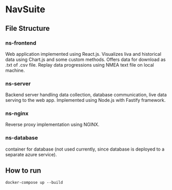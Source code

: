 # NavSuite

## File Structure
### ns-frontend
Web application implemented using React.js. Visualizes liva and historical data using Chart.js and some custom methods. Offers data for download as .txt of .csv file. Replay data progressions using NMEA text file on local machine.

### ns-server
Backend server handling data collection, database communication, live data serving to the web app. Implemented using Node.js with
Fastify framework.

### ns-nginx
Reverse proxy implementation using NGINX.

### ns-database
container for database (not used currently, since database is deployed to a separate azure service).

## How to run
    docker-compose up --build
